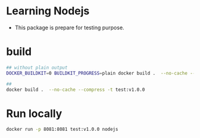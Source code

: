 # Learning Nodejs

- This package is prepare for testing purpose.


# build
```bash
## without plain output
DOCKER_BUILDKIT=0 BUILDKIT_PROGRESS=plain docker build .  --no-cache --compress -t test

## 
docker build .  --no-cache --compress -t test:v1.0.0

```

# Run locally
```bash
docker run -p 8081:8081 test:v1.0.0 nodejs
```